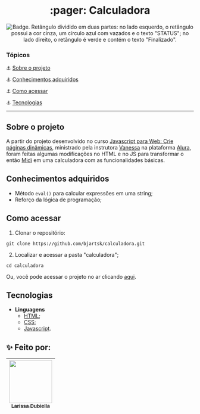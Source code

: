 <h1 align="center"> :pager: Calculadora  </h1>



<p align="center">
    <img src='https://img.shields.io/badge/Status-Finalizado-abf285?style=for-the-badge&logo=appveyor' alt='Badge. Retângulo dividido em duas partes: no lado esquerdo, o retângulo possui a cor cinza, um círculo azul com vazados e o texto "STATUS"; no lado direito, o retângulo é verde e contém o texto "Finalizado".'>
</p>

### Tópicos 

:anchor: [Sobre o projeto](#sobre-o-projeto)

:anchor: [Conhecimentos adquiridos](#conhecimentos-adquiridos)

:anchor: [Como acessar](#como-acessar)

:anchor: [Tecnologias](#tecnologias)

---
## Sobre o projeto 

A partir do projeto desenvolvido no curso [Javascript para Web: Crie páginas dinâmicas](https://cursos.alura.com.br/course/javascript-web-paginas-dinamicas), ministrado pela instrutora [Vanessa](https://www.linkedin.com/in/vanessametonini/) na plataforma [Alura](https://www.alura.com.br/), foram feitas algumas modificações no HTML e no JS para transformar o então [Midi]() em uma calculadora com as funcionalidades básicas.

## Conhecimentos adquiridos
- Método `eval()` para calcular expressões em uma string;
- Reforço da lógica de programação;

## Como acessar

1. Clonar o repositório:
```
git clone https://github.com/bjartsk/calculadora.git
```

2. Localizar e acessar a pasta "calculadora";
```
cd calculadora
```

Ou, você pode acessar o projeto no ar clicando [aqui](https://bjartsk.github.io/calculadora/).


## Tecnologias
- **Linguagens**
  -  [HTML](https://www.w3schools.com/html/default.asp);
  -  [CSS](https://www.w3schools.com/css/default.asp);
  -  [Javascript](https://developer.mozilla.org/en-US/docs/Web/JavaScript).

## :sparkles: Feito por:

| [<img src="https://user-images.githubusercontent.com/104432757/217065236-8b02f60e-b936-4e39-81a4-db84dc505315.png" width=115><br><sub>Larissa Dubiella</sub>](https://github.com/bjartsk) |
| :---: |
